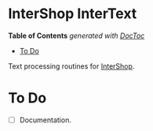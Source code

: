# InterShop InterText

<!-- START doctoc generated TOC please keep comment here to allow auto update -->
<!-- DON'T EDIT THIS SECTION, INSTEAD RE-RUN doctoc TO UPDATE -->
**Table of Contents**  *generated with [DocToc](https://github.com/thlorenz/doctoc)*

- [To Do](#to-do)

<!-- END doctoc generated TOC please keep comment here to allow auto update -->

Text processing routines for [InterShop](https://github.com/loveencounterflow/intershop).

<!--

```sh
python3.6 -c "import uharfbuzz as d; print( d.__path__[ 0 ] )"
```

 -->

# To Do

* [ ] Documentation.



